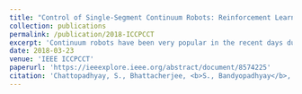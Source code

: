 ```yaml
---
title: "Control of Single-Segment Continuum Robots: Reinforcement Learning vs. Neural Network based PID"
collection: publications
permalink: /publication/2018-ICCPCCT
excerpt: 'Continuum robots have been very popular in the recent days due to their wide spread applications in space, defence, medical, underwater, industries etc. Modelling of these types of robots is difficult due to their highly nonlinear dynamic characteristic which necessitates the need for model-less intelligent control. In this paper two intelligent model-less adaptive methods,Reinforcement Learning (RL) and Artificial Neural Network based proportional integral derivative ANN-PID control have been applied on a hardware continuum robot. Here the RL technique involves a continuous state discrete action Q learning method and the ANN-PID is implemented by a single neuron. Performance of both the methods are compared by implementing them on a hardware robot.'
date: 2018-03-23
venue: 'IEEE ICCPCCT'
paperurl: 'https://ieeexplore.ieee.org/abstract/document/8574225'
citation: 'Chattopadhyay, S., Bhattacherjee, <b>S., Bandyopadhyay</b>, S., Sengupta, A. and Bhaumik, S., 2018, March. Control of single-segment continuum robots: reinforcement learning vs. neural network based PID. In 2018 International Conference on Control, Power, Communication and Computing Technologies (ICCPCCT) (pp. 222-226). IEEE.'
---
```

